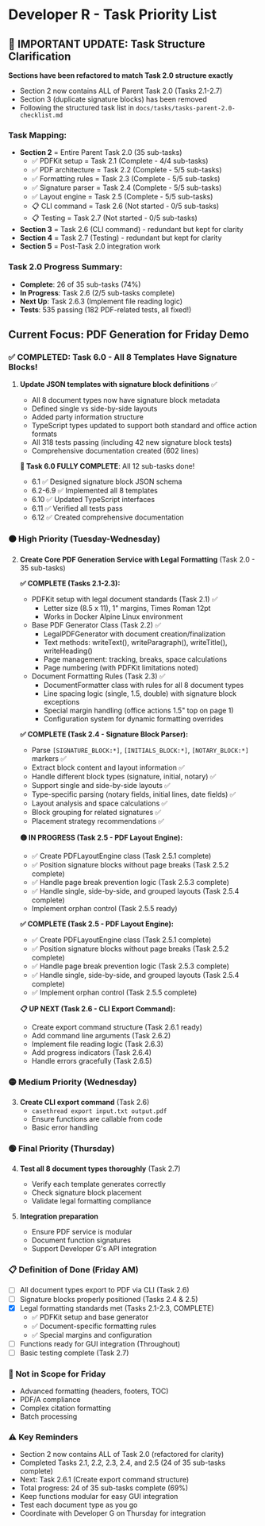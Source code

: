 # Developer R - Task Priority List

## 📢 IMPORTANT UPDATE: Task Structure Clarification
**Sections have been refactored to match Task 2.0 structure exactly**
- Section 2 now contains ALL of Parent Task 2.0 (Tasks 2.1-2.7)
- Section 3 (duplicate signature blocks) has been removed
- Following the structured task list in `docs/tasks/tasks-parent-2.0-checklist.md`

### Task Mapping:
- **Section 2** = Entire Parent Task 2.0 (35 sub-tasks)
  - ✅ PDFKit setup = Task 2.1 (Complete - 4/4 sub-tasks)
  - ✅ PDF architecture = Task 2.2 (Complete - 5/5 sub-tasks)
  - ✅ Formatting rules = Task 2.3 (Complete - 5/5 sub-tasks)
  - ✅ Signature parser = Task 2.4 (Complete - 5/5 sub-tasks)
  - ✅ Layout engine = Task 2.5 (Complete - 5/5 sub-tasks)
  - 📋 CLI command = Task 2.6 (Not started - 0/5 sub-tasks)
  - 📋 Testing = Task 2.7 (Not started - 0/5 sub-tasks)
- **Section 3** = Task 2.6 (CLI command) - redundant but kept for clarity
- **Section 4** = Task 2.7 (Testing) - redundant but kept for clarity
- **Section 5** = Post-Task 2.0 integration work

### Task 2.0 Progress Summary:
- **Complete**: 26 of 35 sub-tasks (74%)
- **In Progress**: Task 2.6 (2/5 sub-tasks complete)
- **Next Up**: Task 2.6.3 (Implement file reading logic)
- **Tests**: 535 passing (182 PDF-related tests, all fixed!)

## Current Focus: PDF Generation for Friday Demo

### ✅ COMPLETED: Task 6.0 - All 8 Templates Have Signature Blocks!
1. **Update JSON templates with signature block definitions** ✅
   - All 8 document types now have signature block metadata
   - Defined single vs side-by-side layouts  
   - Added party information structure
   - TypeScript types updated to support both standard and office action formats
   - All 318 tests passing (including 42 new signature block tests)
   - Comprehensive documentation created (602 lines)
   
   **🎉 Task 6.0 FULLY COMPLETE**: All 12 sub-tasks done!
   - 6.1 ✅ Designed signature block JSON schema
   - 6.2-6.9 ✅ Implemented all 8 templates
   - 6.10 ✅ Updated TypeScript interfaces
   - 6.11 ✅ Verified all tests pass
   - 6.12 ✅ Created comprehensive documentation

### 🟠 High Priority (Tuesday-Wednesday)
2. **Create Core PDF Generation Service with Legal Formatting** (Task 2.0 - 35 sub-tasks)
   
   **✅ COMPLETE (Tasks 2.1-2.3):**
   - PDFKit setup with legal document standards (Task 2.1) ✅
     - Letter size (8.5 x 11), 1" margins, Times Roman 12pt
     - Works in Docker Alpine Linux environment
   - Base PDF Generator Class (Task 2.2) ✅
     - LegalPDFGenerator with document creation/finalization
     - Text methods: writeText(), writeParagraph(), writeTitle(), writeHeading()
     - Page management: tracking, breaks, space calculations
     - Page numbering (with PDFKit limitations noted)
   - Document Formatting Rules (Task 2.3) ✅
     - DocumentFormatter class with rules for all 8 document types
     - Line spacing logic (single, 1.5, double) with signature block exceptions
     - Special margin handling (office actions 1.5" top on page 1)
     - Configuration system for dynamic formatting overrides
   
   **✅ COMPLETE (Task 2.4 - Signature Block Parser):**
   - Parse `[SIGNATURE_BLOCK:*]`, `[INITIALS_BLOCK:*]`, `[NOTARY_BLOCK:*]` markers ✅
   - Extract block content and layout information ✅
   - Handle different block types (signature, initial, notary) ✅
   - Support single and side-by-side layouts ✅
   - Type-specific parsing (notary fields, initial lines, date fields) ✅
   - Layout analysis and space calculations ✅
   - Block grouping for related signatures ✅
   - Placement strategy recommendations ✅
   
   **🟡 IN PROGRESS (Task 2.5 - PDF Layout Engine):**
   - ✅ Create PDFLayoutEngine class (Task 2.5.1 complete)
   - ✅ Position signature blocks without page breaks (Task 2.5.2 complete)
   - ✅ Handle page break prevention logic (Task 2.5.3 complete)
   - ✅ Handle single, side-by-side, and grouped layouts (Task 2.5.4 complete)
   - Implement orphan control (Task 2.5.5 ready)

   **✅ COMPLETE (Task 2.5 - PDF Layout Engine):**
   - ✅ Create PDFLayoutEngine class (Task 2.5.1 complete)
   - ✅ Position signature blocks without page breaks (Task 2.5.2 complete)
   - ✅ Handle page break prevention logic (Task 2.5.3 complete)
   - ✅ Handle single, side-by-side, and grouped layouts (Task 2.5.4 complete)
   - ✅ Implement orphan control (Task 2.5.5 complete)
   
   **📋 UP NEXT (Task 2.6 - CLI Export Command):**
   - Create export command structure (Task 2.6.1 ready)
   - Add command line arguments (Task 2.6.2)
   - Implement file reading logic (Task 2.6.3)
   - Add progress indicators (Task 2.6.4)
   - Handle errors gracefully (Task 2.6.5)

### 🟡 Medium Priority (Wednesday)
3. **Create CLI export command** (Task 2.6)
   - `casethread export input.txt output.pdf`
   - Ensure functions are callable from code
   - Basic error handling

### 🟢 Final Priority (Thursday)
4. **Test all 8 document types thoroughly** (Task 2.7)
   - Verify each template generates correctly
   - Check signature block placement
   - Validate legal formatting compliance

5. **Integration preparation**
   - Ensure PDF service is modular
   - Document function signatures
   - Support Developer G's API integration

### 📋 Definition of Done (Friday AM)
- [ ] All document types export to PDF via CLI (Task 2.6)
- [ ] Signature blocks properly positioned (Tasks 2.4 & 2.5)
- [x] Legal formatting standards met (Tasks 2.1-2.3, COMPLETE)
  - ✅ PDFKit setup and base generator
  - ✅ Document-specific formatting rules
  - ✅ Special margins and configuration
- [ ] Functions ready for GUI integration (Throughout)
- [ ] Basic testing complete (Task 2.7)

### 🚫 Not in Scope for Friday
- Advanced formatting (headers, footers, TOC)
- PDF/A compliance
- Complex citation formatting
- Batch processing 

### ⚠️ Key Reminders
- Section 2 now contains ALL of Task 2.0 (refactored for clarity)
- Completed Tasks 2.1, 2.2, 2.3, 2.4, and 2.5 (24 of 35 sub-tasks complete)
- Next: Task 2.6.1 (Create export command structure)
- Total progress: 24 of 35 sub-tasks complete (69%)
- Keep functions modular for easy GUI integration
- Test each document type as you go
- Coordinate with Developer G on Thursday for integration 